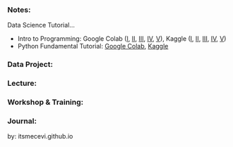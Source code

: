 ### Notes:
Data Science Tutorial...

* Intro to Programming: Google Colab ([I](https://colab.research.google.com/drive/1goYkfMay2Eez9pvgsVTO5uTUDKV-ys9X?usp=sharing), [II](https://colab.research.google.com/drive/1ksPrNI4dNLf9IJ8CndJk9V49sW8pboEP?usp=sharing), [III](https://colab.research.google.com/drive/1v1QKVXUUmFcagDDQp-JISwvmt8bbv709?usp=sharing), [IV](https://colab.research.google.com/drive/1c8lLrflPAmljsU12R3KGLMSdZ_Jvyjnw?usp=sharing), [V](https://colab.research.google.com/drive/1eQv4h1vpQBUeU8Ao530JUqSX5scQ3geM?usp=sharing)), Kaggle ([I](), [II](), [III](), [IV](), [V]())
* Python Fundamental Tutorial: [Google Colab](https://colab.research.google.com/drive/1Il9BhnPeZZKzXGsLwPVM00O7SK4S7VR1?usp=sharing), [Kaggle]()


### Data Project:

### Lecture:

### Workshop & Training:

### Journal:

by: itsmecevi.github.io


